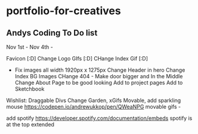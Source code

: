 # portfolio-for-creatives

## Andys Coding To Do list

Nov 1st - Nov 4th -

Favicon [:D]
Change Logo GIfs [:D]
CHange Index Gif [:D]

- Fix images all width 1920px x 1275px
  Change Header in hero
  Change Index BG Images
  CHange 404 - Make door bigger and In the Middle
  Change About Page to be good looking
  Add to project pages
  Add to Sketchbook

Wishlist:
Draggable Divs
Change Garden, xGifs Movable,
add sparkling mouse https://codepen.io/andrewukkop/pen/QWeaNPG
movable gifs -

add spotify https://developer.spotify.com/documentation/embeds
spotify is at the top extended
